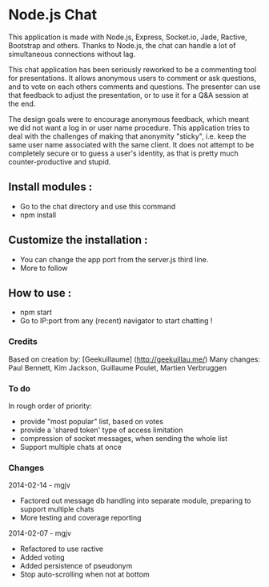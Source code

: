 Node.js Chat
===

This application is made with Node.js, Express, Socket.io, Jade, Ractive, Bootstrap 
and others.
Thanks to Node.js, the chat can handle a lot of simultaneous connections without lag.

This chat application has been seriously reworked to be a commenting tool for 
presentations. It allows anonymous users to comment or ask questions, and to vote on 
each others comments and questions. The presenter can use that feedback to adjust the
presentation, or to use it for a Q&A session at the end.

The design goals were to encourage anonymous feedback, which meant we did not want a log in 
or user name procedure. This application tries to deal with the challenges of making 
that anonymity "sticky", i.e. keep the same user name associated with the same client. It 
does not attempt to be completely secure or to guess a user's identity, as that is pretty 
much counter-productive and stupid.

## Install modules :

- Go to the chat directory and use this command
- npm install

## Customize the installation :

- You can change the app port from the server.js third line.
- More to follow

## How to use :

- npm start
- Go to IP:port from any (recent) navigator to start chatting !

### Credits

Based on creation by: [Geekuillaume] (http://geekuillau.me/)
Many changes: Paul Bennett, Kim Jackson, Guillaume Poulet, Martien Verbruggen

### To do

In rough order of priority:

- provide "most popular" list, based on votes
- provide a 'shared token' type of access limitation
- compression of socket messages, when sending the whole list
- Support multiple chats at once

### Changes

2014-02-14 - mgjv

- Factored out message db handling into separate module, preparing to support multiple chats
- More testing and coverage reporting

2014-02-07 - mgjv

- Refactored to use ractive
- Added voting
- Added persistence of pseudonym
- Stop auto-scrolling when not at bottom
